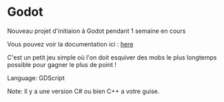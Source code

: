 # Godot

Nouveau projet d'initiaion à Godot pendant 1 semaine en cours 

Vous pouvez voir la documentation ici : [here](https://docs.godotengine.org/en/stable/getting_started/first_2d_game/index.html#contents)

C'est un petit jeu simple où l'on doit esquiver des mobs le plus longtemps possible pour gagner le plus de point !

Language: GDScript

Note: Il y a une version C# ou bien C++ a votre guise.
